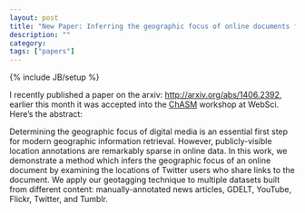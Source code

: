 ```yaml
---
layout: post
title: "New Paper: Inferring the geographic focus of online documents from social media sharing patterns"
description: ""
category: 
tags: ["papers"]
---
```

{% include JB/setup %}

I recently published a paper on the arxiv: <http://arxiv.org/abs/1406.2392>, earlier this month it was accepted into the [ChASM](http://www.chasm.ws/) workshop at WebSci. Here’s the abstract:

Determining the geographic focus of digital media is an essential first step for modern geographic information retrieval. However, publicly-visible location annotations are remarkably sparse in online data. In this work, we demonstrate a method which infers the geographic focus of an online document by examining the locations of Twitter users who share links to the document.
We apply our geotagging technique to multiple datasets built from different content: manually-annotated news articles, GDELT, YouTube, Flickr, Twitter, and Tumblr. 